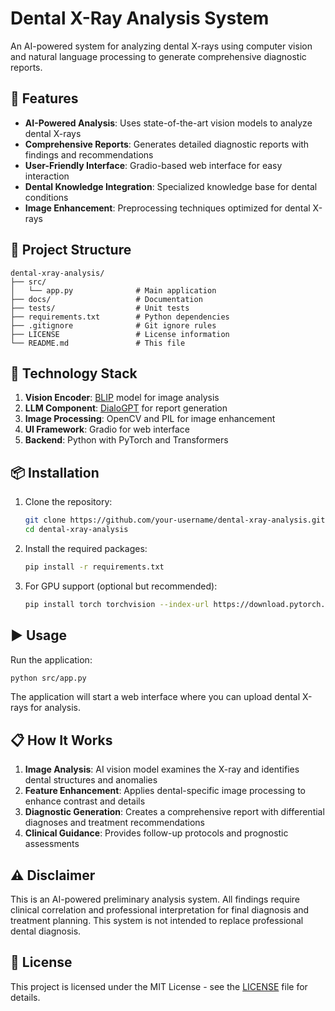 # Dental X-Ray Analysis System

An AI-powered system for analyzing dental X-rays using computer vision and natural language processing to generate comprehensive diagnostic reports.

## 🦷 Features

- **AI-Powered Analysis**: Uses state-of-the-art vision models to analyze dental X-rays
- **Comprehensive Reports**: Generates detailed diagnostic reports with findings and recommendations
- **User-Friendly Interface**: Gradio-based web interface for easy interaction
- **Dental Knowledge Integration**: Specialized knowledge base for dental conditions
- **Image Enhancement**: Preprocessing techniques optimized for dental X-rays

## 📁 Project Structure

```
dental-xray-analysis/
├── src/
│   └── app.py              # Main application
├── docs/                   # Documentation
├── tests/                  # Unit tests
├── requirements.txt        # Python dependencies
├── .gitignore              # Git ignore rules
├── LICENSE                 # License information
└── README.md               # This file
```

## 🚀 Technology Stack

1. **Vision Encoder**: [BLIP](https://huggingface.co/Salesforce/blip-image-captioning-base) model for image analysis
2. **LLM Component**: [DialoGPT](https://huggingface.co/microsoft/DialoGPT-medium) for report generation
3. **Image Processing**: OpenCV and PIL for image enhancement
4. **UI Framework**: Gradio for web interface
5. **Backend**: Python with PyTorch and Transformers

## 📦 Installation

1. Clone the repository:
   ```bash
   git clone https://github.com/your-username/dental-xray-analysis.git
   cd dental-xray-analysis
   ```

2. Install the required packages:
   ```bash
   pip install -r requirements.txt
   ```

3. For GPU support (optional but recommended):
   ```bash
   pip install torch torchvision --index-url https://download.pytorch.org/whl/cu121
   ```

## ▶️ Usage

Run the application:
```bash
python src/app.py
```

The application will start a web interface where you can upload dental X-rays for analysis.

## 📋 How It Works

1. **Image Analysis**: AI vision model examines the X-ray and identifies dental structures and anomalies
2. **Feature Enhancement**: Applies dental-specific image processing to enhance contrast and details
3. **Diagnostic Generation**: Creates a comprehensive report with differential diagnoses and treatment recommendations
4. **Clinical Guidance**: Provides follow-up protocols and prognostic assessments

## ⚠️ Disclaimer

This is an AI-powered preliminary analysis system. All findings require clinical correlation and professional interpretation for final diagnosis and treatment planning. This system is not intended to replace professional dental diagnosis.

## 📄 License

This project is licensed under the MIT License - see the [LICENSE](LICENSE) file for details.